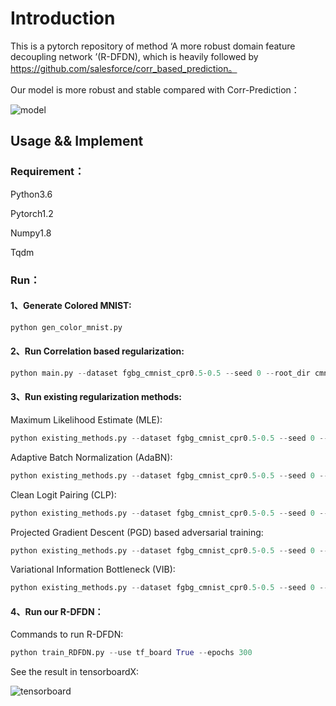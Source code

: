 # Introduction

This is a pytorch repository of method ‘A more robust domain feature decoupling network ’(R-DFDN), which is heavily followed by https://github.com/salesforce/corr_based_prediction。

Our model is more robust and stable compared with Corr-Prediction：

![model](G:\华为AI\model.jpg)

## Usage && Implement

### Requirement：

Python3.6

Pytorch1.2

Numpy1.8

Tqdm

### Run：

#### 1、Generate Colored MNIST:

```python
python gen_color_mnist.py
```

#### 2、Run Correlation based regularization:

```python
python main.py --dataset fgbg_cmnist_cpr0.5-0.5 --seed 0 --root_dir cmnist --save_dir corr --beta 0.1
```

#### 3、Run existing regularization methods:

Maximum Likelihood Estimate (MLE):

```python
python existing_methods.py --dataset fgbg_cmnist_cpr0.5-0.5 --seed 0 --root_dir cmnist --lr 0.0001 --bs 128 --save_dir mle
```

Adaptive Batch Normalization (AdaBN):

```python
python existing_methods.py --dataset fgbg_cmnist_cpr0.5-0.5 --seed 0 --root_dir cmnist --lr 0.0001 --bs 32 --save_dir adabn --bn --bn_eval
```

Clean Logit Pairing (CLP):

```python
python existing_methods.py --dataset fgbg_cmnist_cpr0.5-0.5 --seed 0 --root_dir cmnist --lr 0.0001 --save_dir clp --clp --beta 0.5
```

Projected Gradient Descent (PGD) based adversarial training:

```python
python existing_methods.py --dataset fgbg_cmnist_cpr0.5-0.5 --seed 0 --root_dir cmnist --lr 0.0001 --save_dir pgd --pgd --nsteps 20 --stepsz 2 --epsilon 8
```

Variational Information Bottleneck (VIB):

```python
python existing_methods.py --dataset fgbg_cmnist_cpr0.5-0.5 --seed 0 --root_dir cmnist --lr 0.001 --save_dir inp --inp_noise 0.2
```

#### 4、Run our R-DFDN：

Commands to run R-DFDN:

```python
python train_RDFDN.py --use tf_board True --epochs 300 
```

See the result in tensorboardX:

![tensorboard](G:\华为AI\tensorboard.png)